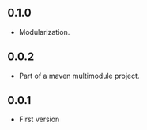 0.1.0
-----

* Modularization.

0.0.2
-----

* Part of a maven multimodule project.

0.0.1
-----

* First version